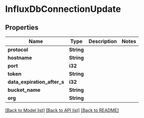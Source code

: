 # InfluxDbConnectionUpdate

## Properties

Name | Type | Description | Notes
------------ | ------------- | ------------- | -------------
**protocol** | **String** |  | 
**hostname** | **String** |  | 
**port** | **i32** |  | 
**token** | **String** |  | 
**data_expiration_after_s** | **i32** |  | 
**bucket_name** | **String** |  | 
**org** | **String** |  | 

[[Back to Model list]](../README.md#documentation-for-models) [[Back to API list]](../README.md#documentation-for-api-endpoints) [[Back to README]](../README.md)


